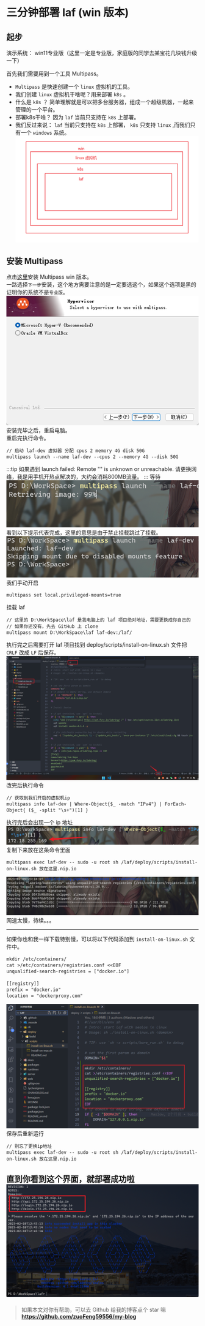 # 三分钟部署 laf (win 版本)


## 起步
演示系统： win11专业版（这里一定是专业版，家庭版的同学去某宝花几块钱升级一下）   

首先我们需要用到一个工具 Multipass。   
- `Multipass` 是快速创建一个 `linux` 虚拟机的工具。   
- 我们创建 `linux` 虚拟机干啥呢？用来部署 `k8s` 。   
- 什么是 `k8s` ？ 简单理解就是可以把多台服务器，组成一个超级机器，一起来管理的一个平台。   
- 部署k8s干啥？ 因为 `laf` 当前只支持在 `k8s` 上部署。   
- 我们反过来说： `laf` 当前只支持在 `k8s` 上部署， `k8s` 只支持 `linux` ,而我们只有一个 `windows` 系统。  
![alt 属性文本](./image/1.png)  

## 安装 Multipass
点击[这里](https://multipass.run/install)安装 Multipass win 版本。  
一路选择`下一步`安装，这个地方需要注意的是一定要选这个，如果这个选项是黑的证明你的系统不是`专业版`。
![alt 属性文本](./image/2.png)  
安装完毕之后，重启电脑。  
重启完执行命令。
```
// 启动 laf-dev 虚拟器 分配 cpus 2 memory 4G disk 50G
multipass launch --name laf-dev --cpus 2 --memory 4G --disk 50G
```
:::tip
如果遇到 launch failed: Remote "" is unknown or unreachable.
请更换网络，我是用手机开热点解决的，大约会消耗800MB流量。
:::
等待
![alt 属性文本](./image/3.png)  
看到以下提示代表完成，这里的意思是由于禁止挂载跳过了挂载。
![alt 属性文本](./image/4.png)  
我们手动开启
```
multipass set local.privileged-mounts=true
```
挂载 laf 
```
// 这里的 D:\WorkSpace\laf 是我电脑上的 laf 项目绝对地址，需要更换成你自己的
// 如果你还没有，先去 GitHub 上 clone 
multipass mount D:\WorkSpace\laf laf-dev:/laf/
```
执行完之后需要打开 laf 项目找到 deploy/scripts/install-on-linux.sh 文件把 `CRLF` 改成 `LF` 后保存。
![alt 属性文本](./image/5.png)  
改完后执行命令
```
// 获取到我们开启的虚拟机ip
multipass info laf-dev | Where-Object{$_ -match "IPv4"} | ForEach-Object{ ($_ -split "\s+")[1] }
```
执行完后会出现一个 ip 地址
![alt 属性文本](./image/6.png)  
复制下来放在这条命令里面
```
multipass exec laf-dev -- sudo -u root sh /laf/deploy/scripts/install-on-linux.sh 放在这里.nip.io
```
![alt 属性文本](./image/7.png)  
网速太慢，待续。。。   
*** *** 
如果你也和我一样下载特别慢，可以将以下代码添加到 `install-on-linux.sh` 文件中。
```
mkdir /etc/containers/
cat >/etc/containers/registries.conf <<EOF
unqualified-search-registries = ["docker.io"]

[[registry]]
prefix = "docker.io"
location = "dockerproxy.com"
```
![alt 属性文本](./image/8.png)  
保存后重新运行
```
// 别忘了更换ip地址
multipass exec laf-dev -- sudo -u root sh /laf/deploy/scripts/install-on-linux.sh 放在这里.nip.io
```
直到你看到这个界面，就部署成功啦
![alt 属性文本](./image/9.png)  
---
> 如果本文对你有帮助，可以去 Github 给我的博客点个 star 嘛    
> **https://github.com/zuoFeng59556/my-blog**
